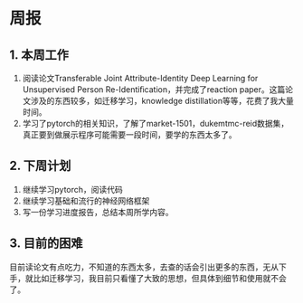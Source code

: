 # 周报

## 1. 本周工作
1. 阅读论文Transferable Joint Attribute-Identity Deep Learning for Unsupervised Person Re-Identiﬁcation，并完成了reaction paper。这篇论文涉及的东西较多，如迁移学习，knowledge distillation等等，花费了我大量时间。
2. 学习了pytorch的相关知识，了解了market-1501，dukemtmc-reid数据集，真正要到做展示程序可能需要一段时间，要学的东西太多了。
## 2. 下周计划
1. 继续学习pytorch，阅读代码
2. 继续学习基础和流行的神经网络框架
3. 写一份学习进度报告，总结本周所学内容。
## 3. 目前的困难
目前读论文有点吃力，不知道的东西太多，去查的话会引出更多的东西，无从下手，就比如迁移学习，我目前只看懂了大致的思想，但具体到细节和使用就不会了。


